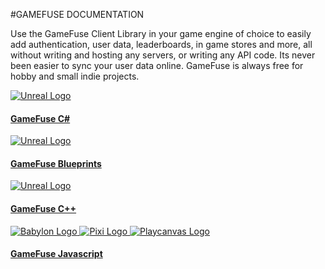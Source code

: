 #GAMEFUSE DOCUMENTATION
<div class="home-container">
    <div class="home-header">
        <!-- <img src="https://res.cloudinary.com/dgwqhqk47/image/upload/v1721165348/gamefuse-assets/explore-bar.png" />
        <h1> GAMEFUSE DOCUMENTATION </h1>
        <p> Get login in your game in 5 minutes. Select your language below.</p> -->
        <p> Use the GameFuse Client Library in your game engine of choice to easily add authentication, user data, leaderboards, in game stores and more, all without writing and hosting any servers, or writing any API code. Its never been easier to sync your user data online. GameFuse is always free for hobby and small indie projects. </p>
    </div>
    <div class="main-container">
        <!-- First row with 2 cards -->
        <div class="card-row">
            <a href="/C%23_Unity_3D/getting%20started/" class="card">
                <img src="https://res.cloudinary.com/dgwqhqk47/image/upload/v1721165349/gamefuse-assets/unreal-logo.png" alt="Unreal Logo" />
                <h4><b>GameFuse C#</b></h4>
            </a>
            <a href="/Blueprints%20Unreal/getting%20started/" class="card">
                <img src="https://res.cloudinary.com/dgwqhqk47/image/upload/v1721165349/gamefuse-assets/unreal-logo.png" alt="Unreal Logo" />
                <h4><b>GameFuse Blueprints</b></h4>
            </a>
        </div>
        <!-- Second row with 2 cards -->
        <div class="card-row">
            <a href="/C%2B%2B%20Unreal%20Engine/getting%20started/" class="card">
                <img src="https://res.cloudinary.com/dgwqhqk47/image/upload/v1721165349/gamefuse-assets/unity-logo.png" alt="Unreal Logo" />
                <h4><b>GameFuse C++</b></h4>
            </a>
            <a href="/JS%20Playcanvas%2C%20PixiJS%2C%20BabylonJS/getting%20started/" class="card">
                <div class="flex-row">
                    <img src="https://res.cloudinary.com/dgwqhqk47/image/upload/v1721225879/gamefuse-assets/babylon-logo-white.png" alt="Babylon Logo" />
                    <img src="https://res.cloudinary.com/dgwqhqk47/image/upload/v1721165349/gamefuse-assets/pixi-logo.png" alt="Pixi Logo" />
                    <img src="https://res.cloudinary.com/dgwqhqk47/image/upload/v1721225879/gamefuse-assets/playcanvas-logo-white.png" alt="Playcanvas Logo" />
                </div>
                <h4><b>GameFuse Javascript</b></h4>
            </a>
        </div>
    </div>
</div>
